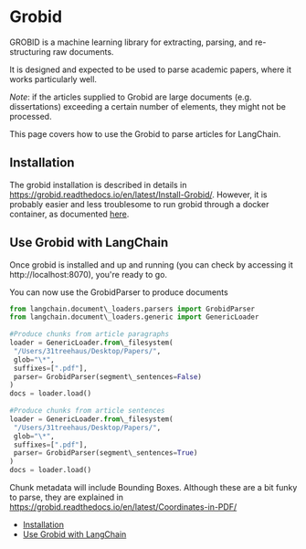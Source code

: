 # Grobid

GROBID is a machine learning library for extracting, parsing, and re-structuring raw documents.

It is designed and expected to be used to parse academic papers, where it works particularly well.

*Note*: if the articles supplied to Grobid are large documents (e.g. dissertations) exceeding a certain number
of elements, they might not be processed.

This page covers how to use the Grobid to parse articles for LangChain.

## Installation[​](#installation "Direct link to Installation")

The grobid installation is described in details in <https://grobid.readthedocs.io/en/latest/Install-Grobid/>.
However, it is probably easier and less troublesome to run grobid through a docker container,
as documented [here](https://grobid.readthedocs.io/en/latest/Grobid-docker/).

## Use Grobid with LangChain[​](#use-grobid-with-langchain "Direct link to Use Grobid with LangChain")

Once grobid is installed and up and running (you can check by accessing it http://localhost:8070),
you're ready to go.

You can now use the GrobidParser to produce documents

```python
from langchain.document\_loaders.parsers import GrobidParser  
from langchain.document\_loaders.generic import GenericLoader  
  
#Produce chunks from article paragraphs  
loader = GenericLoader.from\_filesystem(  
 "/Users/31treehaus/Desktop/Papers/",  
 glob="\*",  
 suffixes=[".pdf"],  
 parser= GrobidParser(segment\_sentences=False)  
)  
docs = loader.load()  
  
#Produce chunks from article sentences  
loader = GenericLoader.from\_filesystem(  
 "/Users/31treehaus/Desktop/Papers/",  
 glob="\*",  
 suffixes=[".pdf"],  
 parser= GrobidParser(segment\_sentences=True)  
)  
docs = loader.load()  

```

Chunk metadata will include Bounding Boxes. Although these are a bit funky to parse,
they are explained in <https://grobid.readthedocs.io/en/latest/Coordinates-in-PDF/>

- [Installation](#installation)
- [Use Grobid with LangChain](#use-grobid-with-langchain)
